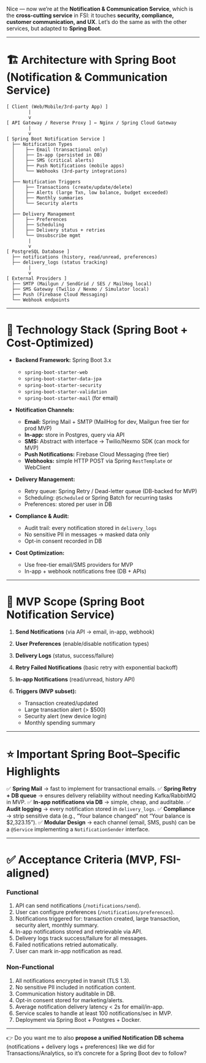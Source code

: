 Nice — now we’re at the **Notification & Communication Service**, which is the **cross-cutting service** in FSI: it touches **security, compliance, customer communication, and UX**. Let’s do the same as with the other services, but adapted to **Spring Boot**.

---

# 🏗️ Architecture with Spring Boot (Notification & Communication Service)

```
[ Client (Web/Mobile/3rd-party App) ]
        |
        v
[ API Gateway / Reverse Proxy ] ← Nginx / Spring Cloud Gateway
        |
        v
[ Spring Boot Notification Service ]
  ├── Notification Types
  │    ├── Email (transactional only)
  │    ├── In-app (persisted in DB)
  │    ├── SMS (critical alerts)
  │    ├── Push Notifications (mobile apps)
  │    └── Webhooks (3rd-party integrations)
  │
  ├── Notification Triggers
  │    ├── Transactions (create/update/delete)
  │    ├── Alerts (large Txn, low balance, budget exceeded)
  │    ├── Monthly summaries
  │    └── Security alerts
  │
  ├── Delivery Management
  │    ├── Preferences
  │    ├── Scheduling
  │    ├── Delivery status + retries
  │    └── Unsubscribe mgmt
        |
        v
[ PostgreSQL Database ]
  ├── notifications (history, read/unread, preferences)
  ├── delivery_logs (status tracking)
        |
        v
[ External Providers ]
  ├── SMTP (Mailgun / SendGrid / SES / MailHog local)
  ├── SMS Gateway (Twilio / Nexmo / Simulator local)
  ├── Push (Firebase Cloud Messaging)
  └── Webhook endpoints
```

---

# 🔹 Technology Stack (Spring Boot + Cost-Optimized)

* **Backend Framework:** Spring Boot 3.x

  * `spring-boot-starter-web`
  * `spring-boot-starter-data-jpa`
  * `spring-boot-starter-security`
  * `spring-boot-starter-validation`
  * `spring-boot-starter-mail` (for email)

* **Notification Channels:**

  * **Email:** Spring Mail + SMTP (MailHog for dev, Mailgun free tier for prod MVP)
  * **In-app:** store in Postgres, query via API
  * **SMS:** Abstract with interface → Twilio/Nexmo SDK (can mock for MVP)
  * **Push Notifications:** Firebase Cloud Messaging (free tier)
  * **Webhooks:** simple HTTP POST via Spring `RestTemplate` or WebClient

* **Delivery Management:**

  * Retry queue: Spring Retry / Dead-letter queue (DB-backed for MVP)
  * Scheduling: `@Scheduled` or Spring Batch for recurring tasks
  * Preferences: stored per user in DB

* **Compliance & Audit:**

  * Audit trail: every notification stored in `delivery_logs`
  * No sensitive PII in messages → masked data only
  * Opt-in consent recorded in DB

* **Cost Optimization:**

  * Use free-tier email/SMS providers for MVP
  * In-app + webhook notifications free (DB + APIs)

---

# 🚀 MVP Scope (Spring Boot Notification Service)

1. **Send Notifications** (via API → email, in-app, webhook)
2. **User Preferences** (enable/disable notification types)
3. **Delivery Logs** (status, success/failure)
4. **Retry Failed Notifications** (basic retry with exponential backoff)
5. **In-app Notifications** (read/unread, history API)
6. **Triggers (MVP subset):**

   * Transaction created/updated
   * Large transaction alert (> \$500)
   * Security alert (new device login)
   * Monthly spending summary

---

# ⭐ Important Spring Boot–Specific Highlights

✅ **Spring Mail** → fast to implement for transactional emails.
✅ **Spring Retry + DB queue** → ensures delivery reliability without needing Kafka/RabbitMQ in MVP.
✅ **In-app notifications via DB** → simple, cheap, and auditable.
✅ **Audit logging** → every notification stored in `delivery_logs`.
✅ **Compliance** → strip sensitive data (e.g., “Your balance changed” not “Your balance is \$2,323.15”).
✅ **Modular Design** → each channel (email, SMS, push) can be a `@Service` implementing a `NotificationSender` interface.

---

# ✅ Acceptance Criteria (MVP, FSI-aligned)

### **Functional**

1. API can send notifications (`/notifications/send`).
2. User can configure preferences (`/notifications/preferences`).
3. Notifications triggered for: transaction created, large transaction, security alert, monthly summary.
4. In-app notifications stored and retrievable via API.
5. Delivery logs track success/failure for all messages.
6. Failed notifications retried automatically.
7. User can mark in-app notification as read.

### **Non-Functional**

1. All notifications encrypted in transit (TLS 1.3).
2. No sensitive PII included in notification content.
3. Communication history auditable in DB.
4. Opt-in consent stored for marketing/alerts.
5. Average notification delivery latency < 2s for email/in-app.
6. Service scales to handle at least 100 notifications/sec in MVP.
7. Deployment via Spring Boot + Postgres + Docker.

---

👉 Do you want me to also **propose a unified Notification DB schema** (notifications + delivery logs + preferences) like we did for Transactions/Analytics, so it’s concrete for a Spring Boot dev to follow?
